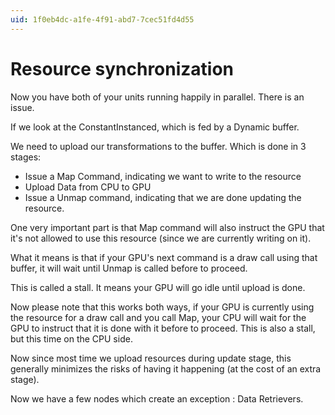 ```yaml
---
uid: 1f0eb4dc-a1fe-4f91-abd7-7cec51fd4d55
---
```


#  Resource synchronization

Now you have both of your units running happily in parallel. There is an issue.  

If we look at the ConstantInstanced, which is fed by a Dynamic buffer.  

We need to upload our transformations to the buffer. Which is done in 3 stages:  
* Issue a Map Command, indicating we want to write to the resource  
* Upload Data from CPU to GPU  
* Issue a Unmap command, indicating that we are done updating the resource.  

One very important part is that Map command will also instruct the GPU that it's not allowed to use this resource (since we are currently writing on it).  

What it means is that if your GPU's next command is a draw call using that buffer, it will wait until Unmap is called before to proceed.  

This is called a stall. It means your GPU will go idle until upload is done.  

Now please note that this works both ways, if your GPU is currently using the resource for a draw call and you call Map, your CPU will wait for the GPU to instruct that it is done with it before to proceed. This is also a stall, but this time on the CPU side.  

Now since most time we upload resources during update stage, this generally minimizes the risks of having it happening (at the cost of an extra stage).  

Now we have a few nodes which create an exception : Data Retrievers.  

